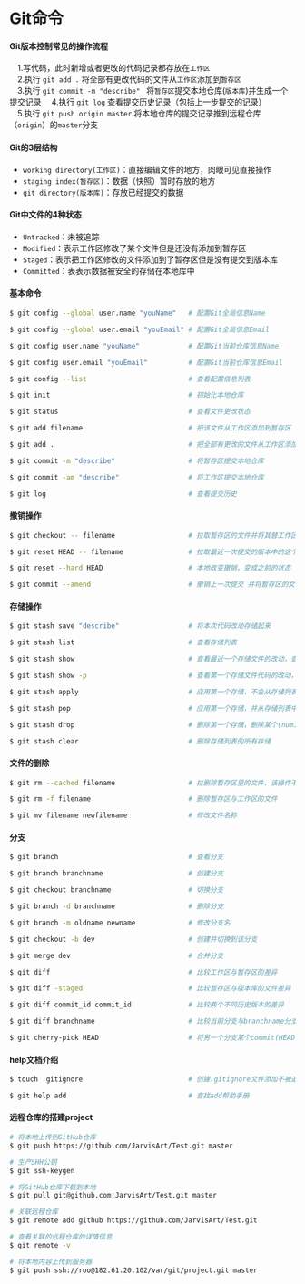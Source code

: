 # Git命令

#### Git版本控制常见的操作流程 
&emsp;1.写代码，此时新增或者更改的代码记录都存放在`工作区`   
&emsp;2.执行 `git add .` 将全部有更改代码的文件从`工作区`添加到`暂存区 `  
&emsp;3.执行 `git commit -m "describe" ` 将`暂存区`提交本地仓库(`版本库`)并生成一个提交记录
&emsp;4.执行 `git log` 查看提交历史记录（包括上一步提交的记录）  
&emsp;5.执行 `git push origin master` 将本地仓库的提交记录推到远程仓库（`origin`）的`master`分支

#### Git的3层结构

* `working directory(工作区)`：直接编辑文件的地方，肉眼可见直接操作
* `staging index(暂存区)`：数据（快照）暂时存放的地方
* `git directory(版本库)`：存放已经提交的数据

#### Git中文件的4种状态

* `Untracked`：未被追踪
* `Modified`：表示工作区修改了某个文件但是还没有添加到暂存区
* `Staged`：表示把工作区修改的文件添加到了暂存区但是没有提交到版本库
* `Committed`：表表示数据被安全的存储在本地库中

#### 基本命令
```bash
$ git config --global user.name "youName"   # 配置Git全局信息Name

$ git config --global user.email "youEmail" # 配置Git全局信息Email

$ git config user.name "youName"            # 配置Git当前仓库信息Name

$ git config user.email "youEmail"          # 配置Git当前仓库信息Email

$ git config --list                         # 查看配置信息列表

$ git init                                  # 初始化本地仓库

$ git status                                # 查看文件更改状态

$ git add filename                          # 把该文件从工作区添加到暂存区

$ git add .                                 # 把全部有更改的文件从工作区添加到暂存区

$ git commit -m "describe"                  # 将暂存区提交本地仓库 

$ git commit -am "describe"                 # 将工作区提交本地仓库

$ git log                                   # 查看提交历史
```

#### 撤销操作
```bash
$ git checkout -- filename                  # 拉取暂存区的文件并将其替工作区的文件

$ git reset HEAD -- filename                # 拉取最近一次提交的版本中的这个文件到暂存区，该操作不影响工作区

$ git reset --hard HEAD                     # 本地改变撤销，变成之前的状态（回退版本）

$ git commit --amend                        # 撤销上一次提交 并将暂存区的文件重新提交
```

#### 存储操作
```bash
$ git stash save "describe"                 # 将本次代码改动存储起来

$ git stash list                            # 查看存储列表

$ git stash show                            # 查看最近一个存储文件的改动，查看某个(num)存储的改动：git stash show stash@{num}

$ git stash show -p                         # 查看第一个存储文件代码的改动，查看某个(num)存储的改动：git stash show stash@{num} -p

$ git stash apply                           # 应用第一个存储，不会从存储列表中删除，应用某个(num)存储：git stash apply stash@{num}

$ git stash pop                             # 应用第一个存储，并从存储列表中删除，应用某个(num)存储：git stash pop stash@{num}

$ git stash drop                            # 删除第一个存储，删除某个(num)存储：git stash drop stash@{num}

$ git stash clear                           # 删除存储列表的所有存储
```

#### 文件的删除
```bash
$ git rm --cached filename                  # 拉删除暂存区里的文件，该操作不影响工作区

$ git rm -f filename                        # 删除暂存区与工作区的文件

$ git mv filename newfilename               # 修改文件名称
```

#### 分支
```bash
$ git branch                                # 查看分支

$ git branch branchname                     # 创建分支

$ git checkout branchname                   # 切换分支

$ git branch -d branchname                  # 删除分支

$ git branch -m oldname newname             # 修改分支名

$ git checkout -b dev                       # 创建并切换到该分支

$ git merge dev                             # 合并分支

$ git diff                                  # 比较工作区与暂存区的差异

$ git diff -staged                          # 比较暂存区与版本库的文件差异

$ git diff commit_id commit_id              # 比较两个不同历史版本的差异	

$ git diff branchname                       # 比较当前分支与branchname分支的差异

$ git cherry-pick HEAD                      # 将另一个分支某个commit(HEAD)转移到当前分支
```

#### help文档介绍
```bash
$ touch .gitignore                          # 创建.gitignore文件添加不被追踪的文件名

$ git help add                              # 查找add帮助手册
```

#### 远程仓库的搭建project
```bash
# 将本地上传到GitHub仓库
$ git push https://github.com/JarvisArt/Test.git master		

# 生产SHH公钥
$ git ssh-keygen

# 将GitHub仓库下载到本地
$ git pull git@github.com:JarvisArt/Test.git master

# 关联远程仓库
$ git remote add github https://github.com/JarvisArt/Test.git

# 查看关联的远程仓库的详情信息
$ git remote -v

# 将本地内容上传到服务器
$ git push ssh://roo@182.61.20.102/var/git/project.git master	
```
